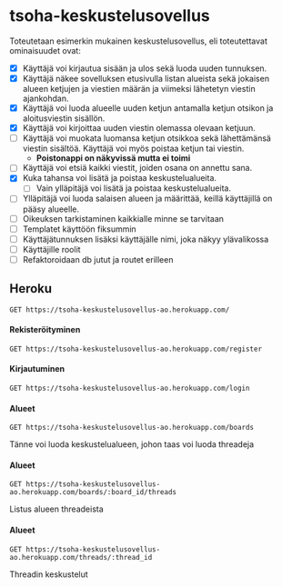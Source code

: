 # tsoha-keskustelusovellus

Toteutetaan esimerkin mukainen keskustelusovellus, eli toteutettavat ominaisuudet ovat:
 - [X] Käyttäjä voi kirjautua sisään ja ulos sekä luoda uuden tunnuksen.
 - [X] Käyttäjä näkee sovelluksen etusivulla listan alueista sekä jokaisen alueen ketjujen ja viestien määrän ja viimeksi lähetetyn viestin ajankohdan.
 - [X] Käyttäjä voi luoda alueelle uuden ketjun antamalla ketjun otsikon ja aloitusviestin sisällön.
 - [X] Käyttäjä voi kirjoittaa uuden viestin olemassa olevaan ketjuun.
 - [ ] Käyttäjä voi muokata luomansa ketjun otsikkoa sekä lähettämänsä viestin sisältöä. Käyttäjä voi myös poistaa ketjun tai viestin.
    - **Poistonappi on näkyvissä mutta ei toimi**
 - [ ] Käyttäjä voi etsiä kaikki viestit, joiden osana on annettu sana.
 - [X] Kuka tahansa voi lisätä ja poistaa keskustelualueita.
    - [ ] Vain ylläpitäjä voi lisätä ja poistaa keskustelualueita.
 - [ ] Ylläpitäjä voi luoda salaisen alueen ja määrittää, keillä käyttäjillä on pääsy alueelle.
 - [ ] Oikeuksen tarkistaminen kaikkialle minne se tarvitaan
 - [ ] Templatet käyttöön fiksummin
 - [ ] Käyttäjätunnuksen lisäksi käyttäjälle nimi, joka näkyy ylävalikossa
 - [ ] Käyttäjille roolit
 - [ ] Refaktoroidaan db jutut ja routet erilleen

## Heroku
``` http
GET https://tsoha-keskustelusovellus-ao.herokuapp.com/
```

#### Rekisteröityminen
``` http
GET https://tsoha-keskustelusovellus-ao.herokuapp.com/register
```

#### Kirjautuminen
``` http
GET https://tsoha-keskustelusovellus-ao.herokuapp.com/login
```

#### Alueet
``` http
GET https://tsoha-keskustelusovellus-ao.herokuapp.com/boards
```
Tänne voi luoda keskustelualueen, johon taas voi luoda threadeja

#### Alueet
``` http
GET https://tsoha-keskustelusovellus-ao.herokuapp.com/boards/:board_id/threads
```
Listus alueen threadeista

#### Alueet
``` http
GET https://tsoha-keskustelusovellus-ao.herokuapp.com/threads/:thread_id
```
Threadin keskustelut
